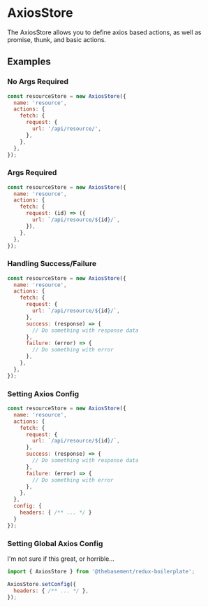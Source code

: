 # AxiosStore
The AxiosStore allows you to define axios based actions, as well as promise,
thunk, and basic actions.

## Examples
### No Args Required
```javascript
const resourceStore = new AxiosStore({
  name: 'resource',
  actions: {
    fetch: {
      request: {
        url: '/api/resource/',
      },
    },
  },
});
```

### Args Required
```javascript
const resourceStore = new AxiosStore({
  name: 'resource',
  actions: {
    fetch: {
      request: (id) => ({
        url: `/api/resource/${id}/`,
      }),
    },
  },
});
```

### Handling Success/Failure
```javascript
const resourceStore = new AxiosStore({
  name: 'resource',
  actions: {
    fetch: {
      request: {
        url: `/api/resource/${id}/`,
      },
      success: (response) => {
        // Do something with response data
      },
      failure: (error) => {
        // Do something with error
      },
    },
  },
});
```

### Setting Axios Config
```javascript
const resourceStore = new AxiosStore({
  name: 'resource',
  actions: {
    fetch: {
      request: {
        url: `/api/resource/${id}/`,
      },
      success: (response) => {
        // Do something with response data
      },
      failure: (error) => {
        // Do something with error
      },
    },
  },
  config: {
    headers: { /** ... */ }
  }
});
```

### Setting Global Axios Config
I'm not sure if this great, or horrible...
```javascript
import { AxiosStore } from '@thebasement/redux-boilerplate';

AxiosStore.setConfig({
  headers: { /** ... */ },
});
```
